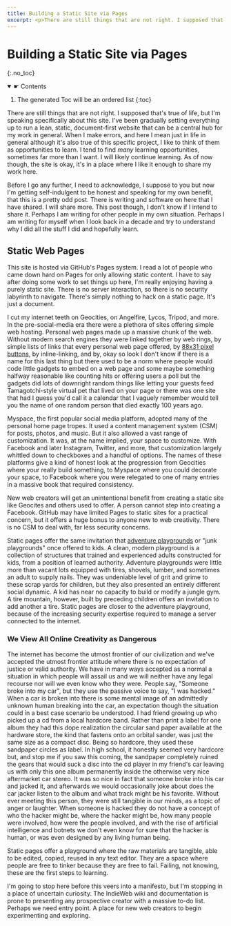 ```yaml
---
title: Building a Static Site via Pages
excerpt: <p>There are still things that are not right. I supposed that's true of life, but I'm speaking specifically about this site. I've been gradually setting everything up to run a lean, static, document-first website that can be a central hub for my work in general. When I make errors, and here I mean just in life in general although it's also true of this specific project, I like to think of them as opportunities to learn. I tend to find <em>many</em> learning opportunities, sometimes far more than I want. I will likely continue learning. As of now though, the site is okay, it's in a place where I like it enough to share my work here.</p>
---
```


# Building a Static Site via Pages
{:.no_toc}

<nav>
<details open>
<summary>☛ Contents</summary>
	
<div markdown="1">
	
1. The generated Toc will be an ordered list
{:toc}
</div>
	
</details>
</nav>

There are still things that are not right. I supposed that's true of life, but I'm speaking specifically about this site. I've been gradually setting everything up to run a lean, static, document-first website that can be a central hub for my work in general. When I make errors, and here I mean just in life in general although it's also true of this specific project, I like to think of them as opportunities to learn. I tend to find _many_ learning opportunities, sometimes far more than I want. I will likely continue learning. As of now though, the site is okay, it's in a place where I like it enough to share my work here.

Before I go any further, I need to acknowledge, I suppose to you but now I'm getting self-indulgent to be honest and speaking for my own benefit, that this is a pretty odd post. There is writing and software on here that I have shared. I will share more. This post though, I don't know if I intend to share it. Perhaps I am writing for other people in my own situation. Perhaps I am writing for myself when I look back in a decade and try to understand why I did all the stuff I did and hopefully learn.

## Static Web Pages

This site is hosted via GitHub's Pages system. I read a lot of people who came down hard on Pages for only allowing static content. I have to say after doing some work to set things up here, I'm really enjoying having a purely static site. There is no server interaction, so there is no security labyrinth to navigate. There's simply nothing to hack on a static page. It's just a document.

I cut my internet teeth on Geocities, on Angelfire, Lycos, Tripod, and more. In the pre-social-media era there were a plethora of sites offering simple web hosting. Personal web pages made up a massive chunk of the web. Without modern search engines they were linked together by web rings, by simple lists of links that every personal web page offered, by [88x31 pixel buttons](https://neonaut.neocities.org/cyber/88x31.html), by inline-linking, and by, okay so look I don't know if there is a name for this last thing but there used to be a norm where people would code little gadgets to embed on a web page and some maybe something halfway reasonable like counting hits or offering users a poll but the gadgets did lots of downright random things like letting your guests feed Tamagotchi-style virtual pet that lived on your page or there was one site that had I guess you'd call it a calendar that I vaguely remember would tell you the name of one random person that died exactly 100 years ago.

Myspace, the first popular social media platform, adopted many of the personal home page tropes. It used a content management system (<abbr>CSM</abbr>) for posts, photos, and music. But it also allowed a vast range of customization. It was, at the name implied, _your_ space to customize. With Facebook and later Instagram, Twitter, and more, that customization largely whittled down to checkboxes and a handful of options. The names of these platforms give a kind of honest look at the progression from Geocities where your really build something, to Myspace where you could decorate your space, to Facebook where you were relegated to one of many entries in a massive book that required consistency.

New web creators will get an unintentional benefit from creating a static site like Geocites and others used to offer. A person cannot step into creating a Facebook. GitHub may have limited Pages to static sites for a practical concern, but it offers a huge bonus to anyone new to web creativity. There is no <abbr>CSM</abbr> to deal with, far less security concerns.

Static pages offer the same invitation that [adventure playgrounds](https://grist.org/cities/this-playground-encourages-kids-to-use-tools-get-dirty-and-let-their-imaginations-run-wild/) or "junk playgrounds" once offered to kids. A clean, modern playground is a collection of structures that trained and experienced adults constructed for kids, from a position of learned authority. Adventure playgrounds were little more than vacant lots equipped with tires, shovels, lumber, and sometimes an adult to supply nails. They was undeniable level of grit and grime to these scrap yards for children, but they also presented an entirely different social dynamic. A kid has near no capacity to build or modify a jungle gym. A tire mountain, however, built by preceding children offers an invitation to add another a tire. Static pages are closer to the adventure playground, because of the increasing security expertise required to manage a server connected to the internet. 

### We View All Online Creativity as Dangerous

The internet has become the utmost frontier of our civilization and we've accepted the utmost frontier attitude where there is no expectation of justice or valid authority. We have in many ways accepted as a normal a situation in which people will assail us and we will neither have any legal recourse nor will we even know who they were. People say, "Someone broke into my car", but they use the passive voice to say, "I was hacked." When a car is broken into there is some mental image of an admittedly unknown human breaking into the car, an expectation though the situation could in a best case scenario be understood. I had friend growing up who picked up a cd from a local hardcore band. Rather than print a label for one album they had this dope realization the circular sand paper available at the hardware store, the kind that fastens onto an orbital sander, was just the same size as a compact disc. Being so hardcore, they used these sandpaper circles as label. In high school, it honestly seemed very hardcore but, and stop me if you saw this coming, the sandpaper completely ruined the gears that would suck a disc into the cd player in my friend's car leaving us with only this one album permanently inside the otherwise very nice aftermarket car stereo. It was so nice in fact that someone broke into his car and jacked it, and afterwards we would occasionally joke about does the car jacker listen to the album and what track might be his favorite. Without ever meeting this person, they were still tangible in our minds, as a topic of anger or laughter. When someone is hacked they do not have a concept of who the hacker might be, where the hacker might be, how many people were involved, how were the people involved, and with the rise of artificial intelligence and botnets we don't even know for sure that the hacker is human, or was even designed by any living human being. 

Static pages offer a playground where the raw materials are tangible, able to be edited, copied, reused in any text editor. They are a space where people are free to tinker because they are free to fail. Failing, not knowing, these are the first steps to learning.

I'm going to stop here before this veers into a manifesto, but I'm stopping in a place of uncertain curiosity. The IndieWeb wiki and documentation is prone to presenting any prospective creator with a massive to-do list. Perhaps we need entry point. A place for new web creators to begin experimenting and exploring.
